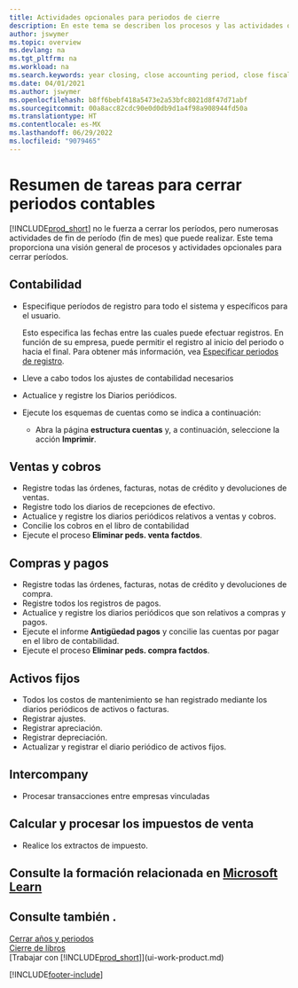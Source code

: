 ```yaml
---
title: Actividades opcionales para periodos de cierre
description: En este tema se describen los procesos y las actividades opcionales para cerrar periodos contables en Business Central.
author: jswymer
ms.topic: overview
ms.devlang: na
ms.tgt_pltfrm: na
ms.workload: na
ms.search.keywords: year closing, close accounting period, close fiscal year, aging, creditor payments, vendor payments
ms.date: 04/01/2021
ms.author: jswymer
ms.openlocfilehash: b8ff6bebf418a5473e2a53bfc8021d8f47d71abf
ms.sourcegitcommit: 00a8acc82cdc90e0d0db9d1a4f98a908944fd50a
ms.translationtype: HT
ms.contentlocale: es-MX
ms.lasthandoff: 06/29/2022
ms.locfileid: "9079465"
---
```

# <a name="overview-of-tasks-to-close-accounting-periods"></a>Resumen de tareas para cerrar periodos contables

[!INCLUDE[prod_short](includes/prod_short.md)] no le fuerza a cerrar los períodos, pero numerosas actividades de fin de período (fin de mes) que puede realizar. Este tema proporciona una visión general de procesos y actividades opcionales para cerrar períodos.  

## <a name="general-ledger"></a>Contabilidad

* Especifique períodos de registro para todo el sistema y específicos para el usuario.  

    Esto especifica las fechas entre las cuales puede efectuar registros. En función de su empresa, puede permitir el registro al inicio del periodo o hacia el final. Para obtener más información, vea [Especificar periodos de registro](finance-how-specify-posting-periods.md).  
* Lleve a cabo todos los ajustes de contabilidad necesarios  
* Actualice y registre los Diarios periódicos.  
  <!--* Process Consolidations-->
* Ejecute los esquemas de cuentas como se indica a continuación:  
  * Abra la página **estructura cuentas** y, a continuación, seleccione la acción **Imprimir**.  

## <a name="sales-and-receivables"></a>Ventas y cobros

* Registre todas las órdenes, facturas, notas de crédito y devoluciones de ventas.  
* Registre todo los diarios de recepciones de efectivo.  
* Actualice y registre los diarios periódicos relativos a ventas y cobros.  
* Concilie los cobros en el libro de contabilidad  
* Ejecute el proceso **Eliminar peds. venta factdos**.  

## <a name="purchases-and-payables"></a>Compras y pagos

* Registre todas las órdenes, facturas, notas de crédito y devoluciones de compra.  
* Registre todos los registros de pagos.  
* Actualice y registre los diarios periódicos que son relativos a compras y pagos.  
* Ejecute el informe **Antigüedad pagos** y concilie las cuentas por pagar en el libro de contabilidad.  
* Ejecute el proceso **Eliminar peds. compra factdos**.  

## <a name="fixed-assets"></a>Activos fijos

* Todos los costos de mantenimiento se han registrado mediante los diarios periódicos de activos o facturas.
* Registrar ajustes.
* Registrar apreciación.
* Registrar depreciación.
* Actualizar y registrar el diario periódico de activos fijos.

## <a name="intercompany"></a>Intercompany

* Procesar transacciones entre empresas vinculadas

## <a name="calculate-and-process-sales-tax"></a>Calcular y procesar los impuestos de venta

* Realice los extractos de impuesto.  

## <a name="see-related-training-at-microsoft-learn"></a>Consulte la formación relacionada en [Microsoft Learn](/learn/modules/close-fiscal-year-dynamics-365-business-central/)

## <a name="see-also"></a>Consulte también .

[Cerrar años y periodos](year-close-years-periods.md)  
[Cierre de libros](year-close-books.md)  
[Trabajar con [!INCLUDE[prod_short](includes/prod_short.md)]](ui-work-product.md)


[!INCLUDE[footer-include](includes/footer-banner.md)]